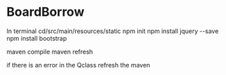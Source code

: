 # BoardBorrow
 
In terminal cd/src/main/resources/static
npm init
npm install jquery --save
npm install bootstrap

maven compile
maven refresh

if there is an error in the Qclass refresh the maven
